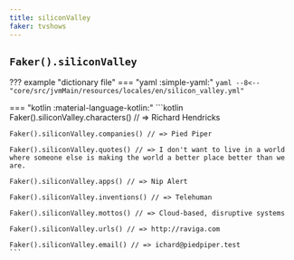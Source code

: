 ```yaml
---
title: siliconValley
faker: tvshows
---
```


## `Faker().siliconValley`

??? example "dictionary file"
    === "yaml :simple-yaml:"
        ```yaml
        --8<-- "core/src/jvmMain/resources/locales/en/silicon_valley.yml"
        ```

=== "kotlin :material-language-kotlin:"
    ```kotlin
    Faker().siliconValley.characters() // => Richard Hendricks

    Faker().siliconValley.companies() // => Pied Piper

    Faker().siliconValley.quotes() // => I don't want to live in a world where someone else is making the world a better place better than we are.

    Faker().siliconValley.apps() // => Nip Alert

    Faker().siliconValley.inventions() // => Telehuman

    Faker().siliconValley.mottos() // => Cloud-based, disruptive systems

    Faker().siliconValley.urls() // => http://raviga.com

    Faker().siliconValley.email() // => ichard@piedpiper.test
    ```
